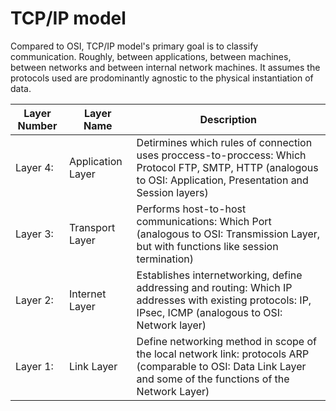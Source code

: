 # TCP/IP model

Compared to OSI, TCP/IP model's primary goal is to classify communication.
Roughly, between applications, between machines, between networks and between internal network machines. It assumes the protocols used are prodominantly agnostic to the physical instantiation of data.

Layer Number | Layer Name | Description
--- | --- | ---
Layer 4: | Application Layer | Detirmines which rules of connection uses proccess-to-proccess: Which Protocol FTP, SMTP, HTTP (analogous to OSI: Application, Presentation and Session layers)
Layer 3: | Transport Layer | Performs host-to-host communications: Which Port (analogous to OSI: Transmission Layer, but with functions like session termination)
Layer 2: | Internet Layer | Establishes internetworking, define addressing and routing: Which IP addresses with existing protocols: IP, IPsec, ICMP (analogous to OSI: Network layer)
Layer 1: | Link Layer | Define networking method in scope of the local network link: protocols ARP (comparable to OSI: Data Link Layer and some of the functions of the Network Layer)

